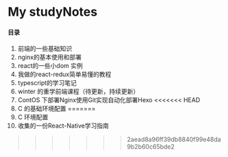 #  My studyNotes

#### 目录


1. 前端的一些基础知识
2. nginx的基本使用和部署
3. react的一些小dom 实例
4. 我做的react-redux简单易懂的教程
5. typescript的学习笔记
6. winter 的重学前端课程（待更新，持续更新）
7. ContOS 下部署Nginx使用Git实现自动化部署Hexo
<<<<<<< HEAD
8. C 的基础环境配置
=======
8. C 环境配置
9. 收集的一份React-Native学习指南
>>>>>>> 2aead8a96ff39db8840f99e48da9b2b60c65bde2

